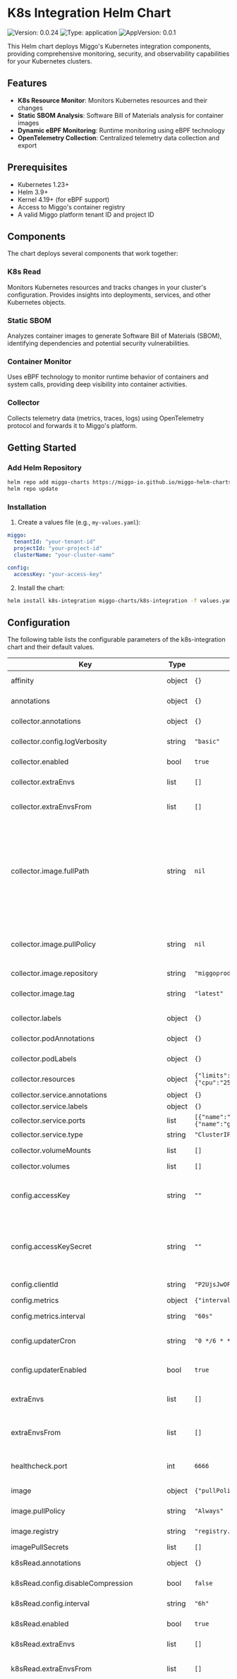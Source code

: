 # K8s Integration Helm Chart

![Version: 0.0.24](https://img.shields.io/badge/Version-0.0.24-informational?style=flat-square)  ![Type: application](https://img.shields.io/badge/Type-application-informational?style=flat-square)  ![AppVersion: 0.0.1](https://img.shields.io/badge/AppVersion-0.0.1-informational?style=flat-square)

This Helm chart deploys Miggo's Kubernetes integration components, providing comprehensive monitoring, security, and observability capabilities for your Kubernetes clusters.

## Features

- **K8s Resource Monitor**: Monitors Kubernetes resources and their changes
- **Static SBOM Analysis**: Software Bill of Materials analysis for container images
- **Dynamic eBPF Monitoring**: Runtime monitoring using eBPF technology
- **OpenTelemetry Collection**: Centralized telemetry data collection and export

## Prerequisites

- Kubernetes 1.23+
- Helm 3.9+
- Kernel 4.19+ (for eBPF support)
- Access to Miggo's container registry
- A valid Miggo platform tenant ID and project ID

## Components

The chart deploys several components that work together:

### K8s Read

Monitors Kubernetes resources and tracks changes in your cluster's configuration. Provides insights into deployments, services, and other Kubernetes objects.

### Static SBOM

Analyzes container images to generate Software Bill of Materials (SBOM), identifying dependencies and potential security vulnerabilities.

### Container Monitor

Uses eBPF technology to monitor runtime behavior of containers and system calls, providing deep visibility into container activities.

### Collector

Collects telemetry data (metrics, traces, logs) using OpenTelemetry protocol and forwards it to Miggo's platform.

## Getting Started

### Add Helm Repository

```bash
helm repo add miggo-charts https://miggo-io.github.io/miggo-helm-charts
helm repo update
```

### Installation

1. Create a values file (e.g., `my-values.yaml`):

```yaml
miggo:
  tenantId: "your-tenant-id"
  projectId: "your-project-id"
  clusterName: "your-cluster-name"

config:
  accessKey: "your-access-key"
```

2. Install the chart:

```bash
helm install k8s-integration miggo-charts/k8s-integration -f values.yaml --namespace miggo-space --create-namespace
```

## Configuration

The following table lists the configurable parameters of the k8s-integration chart and their default values.

| Key | Type | Default | Description |
|-----|------|---------|-------------|
| affinity | object | `{}` | Pod affinity settings for all pods |
| annotations | object | `{}` | Global annotations to add to all resources |
| collector.annotations | object | `{}` | Component-specific annotations |
| collector.config.logVerbosity | string | `"basic"` | Log verbosity level (detailed|normal|basic) |
| collector.enabled | bool | `true` | Enable Collector component |
| collector.extraEnvs | list | `[]` | Additional environment variables |
| collector.extraEnvsFrom | list | `[]` | Additional environment variables from sources |
| collector.image.fullPath | string | `nil` | Optional full image path override. If set, takes precedence over registry/repository/tag settings.  Useful for local development with Minikube or when needing to specify a complete custom image path |
| collector.image.pullPolicy | string | `nil` | Image pull policy. Specifies when Kubernetes should pull the container image  |
| collector.image.repository | string | `"miggoprod/miggo-infra-agent"` | Image repository |
| collector.image.tag | string | `"latest"` | Image tag (defaults to Chart appVersion if not set) |
| collector.labels | object | `{}` | Component-specific labels |
| collector.podAnnotations | object | `{}` | Component-specific pod annotations |
| collector.podLabels | object | `{}` | Component-specific pod labels |
| collector.resources | object | `{"limits":{"cpu":"500m","memory":"2Gi"},"requests":{"cpu":"250m","memory":"1Gi"}}` | Resource requirements |
| collector.service.annotations | object | `{}` | Service annotations |
| collector.service.labels | object | `{}` | Service labels |
| collector.service.ports | list | `[{"name":"http","port":4318,"protocol":"TCP","targetPort":4318},{"name":"grpc","port":4317,"protocol":"TCP","targetPort":4317}]` | Service ports |
| collector.service.type | string | `"ClusterIP"` | Service type |
| collector.volumeMounts | list | `[]` | Additional volume mounts |
| collector.volumes | list | `[]` | Additional volumes |
| config.accessKey | string | `""` | Access key for authentication (ignored when accessKeySecret is specified) |
| config.accessKeySecret | string | `""` | Name of the secret containing the access key. Leave empty to create default secrets based on config.accessKey |
| config.clientId | string | `"P2UjsJwOFdIeUAtW0pGTJ5SeJAlq"` | Client ID for authentication |
| config.metrics | object | `{"interval":"60s"}` | Metrics configuration |
| config.metrics.interval | string | `"60s"` | Interval for metrics collection |
| config.updaterCron | string | `"0 */6 * * *"` | Cron schedule for the updater (default: every 6 hours) |
| config.updaterEnabled | bool | `true` | Enable automatic updates for deployments |
| extraEnvs | list | `[]` | Additional environment variables for all containers |
| extraEnvsFrom | list | `[]` | Additional environment variables from sources for all containers |
| healthcheck.port | int | `6666` | Port number for health check endpoints |
| image | object | `{"pullPolicy":"Always","registry":"registry.miggo.io"}` | Docker registry settings |
| image.pullPolicy | string | `"Always"` | Image pull policy for all images |
| image.registry | string | `"registry.miggo.io"` | Registry host for all images |
| imagePullSecrets | list | `[]` |  |
| k8sRead.annotations | object | `{}` | Component-specific annotations |
| k8sRead.config.disableCompression | bool | `false` | Disable compression for data transfer |
| k8sRead.config.interval | string | `"6h"` | Interval for scanning Kubernetes resources |
| k8sRead.enabled | bool | `true` | Enable K8s Read component |
| k8sRead.extraEnvs | list | `[]` | Additional environment variables |
| k8sRead.extraEnvsFrom | list | `[]` | Additional environment variables from sources |
| k8sRead.image.fullPath | string | `nil` | Optional full image path override. If set, takes precedence over registry/repository/tag settings.  Useful for local development with Minikube or when needing to specify a complete custom image path |
| k8sRead.image.pullPolicy | string | `nil` | Image pull policy. Specifies when Kubernetes should pull the container image  |
| k8sRead.image.repository | string | `"miggoprod/k8s-read"` | Image repository |
| k8sRead.image.tag | string | `"latest"` | Image tag (defaults to Chart appVersion if not set) |
| k8sRead.labels | object | `{}` | Component-specific labels |
| k8sRead.podAnnotations | object | `{}` | Component-specific pod annotations |
| k8sRead.podLabels | object | `{}` | Component-specific pod labels |
| k8sRead.resources.limits.cpu | string | `"500m"` |  |
| k8sRead.resources.limits.memory | string | `"1Gi"` |  |
| k8sRead.resources.requests.cpu | string | `"100m"` |  |
| k8sRead.resources.requests.memory | string | `"512Mi"` |  |
| k8sRead.volumeMounts | list | `[]` | Additional volume mounts |
| k8sRead.volumes | list | `[]` | Additional volumes |
| labels | object | `{}` | Global labels to add to all resources |
| miggo.clusterName | string | `"kubernetes-cluster"` | Name of the Kubernetes cluster |
| miggo.projectId | string | `""` | Project ID for the Miggo platform |
| miggo.tenantId | string | `""` | Tenant ID for the Miggo platform |
| nodeSelector | object | `{}` | Node selector for all pods |
| output.otlp.otlpEndpoint | string | `"https://api.miggo.io"` | OTLP endpoint URL |
| output.otlp.tlsSkipVerify | bool | `false` | Skip TLS verification |
| output.stdout | bool | `false` | Enable stdout logging (for debugging) |
| podAnnotations | object | `{}` | Pod annotations to add to all pods |
| podLabels | object | `{}` | Pod labels to add to all pods |
| podSecurityContext | object | `{}` | Pod security context for all pods |
| securityContext | object | `{}` | Container security context for all containers |
| sensor.enabled | bool | `false` | Enable Sensor component |
| sensor.extraEnvs | list | `[]` | Additional environment variables |
| sensor.extraEnvsFrom | list | `[]` | Additional environment variables from sources |
| sensor.image.fullPath | string | `nil` | Optional full image path override. If set, takes precedence over registry/repository/tag settings.  Useful for local development with Minikube or when needing to specify a complete custom image path |
| sensor.image.pullPolicy | string | `nil` | Image pull policy. Specifies when Kubernetes should pull the container image  |
| sensor.image.repository | string | `"miggoprod/dynamic-ebpf"` | Image repository |
| sensor.image.tag | string | `"latest"` | Image tag (defaults to Chart appVersion if not set) |
| sensor.kubernetesClusterDomain | string | `""` | Kubernetes cluster domain |
| sensor.nodeSelector | object | `{"kubernetes.io/os":"linux"}` | Node selector settings |
| sensor.resources.limits.cpu | string | `"3000m"` |  |
| sensor.resources.limits.memory | string | `"4Gi"` |  |
| sensor.resources.requests.cpu | string | `"1000m"` |  |
| sensor.resources.requests.memory | string | `"2Gi"` |  |
| sensor.volumeMounts | list | `[]` | Additional volume mounts for all containers |
| sensor.volumes | list | `[]` |  |
| serviceAccount.annotations | object | `{}` | Annotations to add to the service account |
| serviceAccount.automount | bool | `true` | Automatically mount API credentials for the service account |
| serviceAccount.name | string | `""` | Name of the service account. If not set, a name is generated |
| staticSbom.annotations | object | `{}` | Component-specific annotations |
| staticSbom.config.cache.configMap.enabled | bool | `true` | Enable persisted ConfigMap based cache |
| staticSbom.config.cache.configMap.name | string | `""` | Name of the ConfigMap (generated if not set) |
| staticSbom.config.cache.flushInterval | string | `"168h"` | Interval for cache flushing (0 to disable) |
| staticSbom.config.cache.maxEntries | int | `10000` | Maximum number of entries in cache |
| staticSbom.config.disableCompression | bool | `false` | Disable compression for data transfer |
| staticSbom.config.queueSize | int | `10000` | Max limit of the processing queue |
| staticSbom.enabled | bool | `true` | Enable Static SBOM component |
| staticSbom.extraEnvs | list | `[]` | Additional environment variables |
| staticSbom.extraEnvsFrom | list | `[]` | Additional environment variables from sources |
| staticSbom.image.fullPath | string | `nil` | Optional full image path override. If set, takes precedence over registry/repository/tag settings.  Useful for local development with Minikube or when needing to specify a complete custom image path |
| staticSbom.image.pullPolicy | string | `nil` | Image pull policy. Specifies when Kubernetes should pull the container image  |
| staticSbom.image.repository | string | `"miggoprod/static-sbom"` | Image repository |
| staticSbom.image.tag | string | `"latest"` | Image tag (defaults to Chart appVersion if not set) |
| staticSbom.labels | object | `{}` | Component-specific labels |
| staticSbom.podAnnotations | object | `{}` | Component-specific pod annotations |
| staticSbom.podLabels | object | `{}` | Component-specific pod labels |
| staticSbom.resources.limits.cpu | string | `"3000m"` |  |
| staticSbom.resources.limits.memory | string | `"4Gi"` |  |
| staticSbom.resources.requests.cpu | string | `"1000m"` |  |
| staticSbom.resources.requests.memory | string | `"2Gi"` |  |
| staticSbom.volumeMounts | list | `[]` | Additional volume mounts |
| staticSbom.volumes | list | `[]` | Additional volumes |
| tolerations | list | `[]` | Tolerations for all pods |
| volumeMounts | list | `[]` | Additional volume mounts for all containers |
| volumes | list | `[]` | Additional volumes for all pods |

## Examples

### Basic Installation

```yaml
miggo:
  tenantId: "tenant-123"
  projectId: "project-456"
  clusterName: "prod-cluster"

config:
  accessKey: "your-access-key"
```

### Configure Resource Limits

```yaml
k8sRead:
  resources:
    limits:
      cpu: 1000m
      memory: 2Gi
    requests:
      cpu: 500m
      memory: 1Gi

staticSbom:
  resources:
    limits:
      cpu: 4000m
      memory: 6Gi
    requests:
      cpu: 2000m
      memory: 3Gi
```

### Enable/Disable Components

```yaml
k8sRead:
  enabled: true

staticSbom:
  enabled: true

sensor:
  enabled: false

collector:
  enabled: true
```

## Upgrade

To upgrade the chart:

```bash
helm upgrade k8s-integration miggo-charts/k8s-integration -f values.yaml --namespace miggo-space
```

## Uninstallation

To uninstall the chart:

```bash
helm uninstall k8s-integration --namespace miggo-space
```

## Troubleshooting

### Common Issues

1. **Image Pull Errors**
   - Verify your access key is correct
   - Check if the image pull secret is properly configured

2. **Component Startup Issues**
   - Check component logs using:
     ```bash
     kubectl -n miggo-space logs -l component=k8s-read
     kubectl -n miggo-space logs -l component=static-sbom
     kubectl -n miggo-space logs -l component=sensor
     kubectl -n miggo-space logs -l component=collector
     ```

3. **Permission Issues**
   - Verify RBAC resources are properly created
   - Check if service accounts have necessary permissions

### Health Checks

All components expose health check endpoints on the configured port (default: 6666):

```bash
kubectl -n miggo-space port-forward svc/miggo-collector 6666:6666
curl http://localhost:6666/health
```

## Security Considerations

1. **Access Key Protection**
   - Store the access key in a Kubernetes secret
   - Use `config.accessKeySecret` instead of `config.accessKey`

2. **RBAC Permissions**
   - Components use least-privilege RBAC roles
   - Review and adjust permissions as needed

3. **Network Security**
   - Configure appropriate network policies
   - Use TLS for OTLP communication

---

For more information, visit [Miggo Documentation](https://docs.miggo.io)
